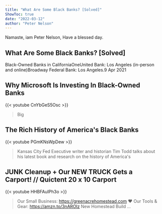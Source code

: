 ```yaml
---
title: "What Are Some Black Banks? [Solved]"
ShowToc: true 
date: "2022-03-12"
author: "Peter Nelson" 
---
```


Namaste, iam Peter Nelson, Have a blessed day.
## What Are Some Black Banks? [Solved]
Black-Owned Banks in CaliforniaOneUnited Bank: Los Angeles (in-person and online)Broadway Federal Bank: Los Angeles.9 Apr 2021

## Why Microsoft Is Investing In Black-Owned Banks
{{< youtube CnYbGeS5Osc >}}
>Big 

## The Rich History of America's Black Banks
{{< youtube PGmKNsWpDew >}}
>Kansas City Fed Executive writer and historian Tim Todd talks about his latest book and research on the history of America's 

## JUNK Cleanup + Our NEW TRUCK Gets a Carport! // Quictent 20 x 10 Carport
{{< youtube HHBFAuIPh3o >}}
>Our Small Business: https://greenacrehomestead.com ❤️ Our Tools & Gear: https://amzn.to/3nAROIz New Homestead Build ...

